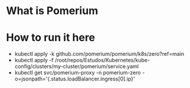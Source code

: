# What is Pomerium

# How to run it here

* kubectl apply -k github.com/pomerium/pomerium/k8s/zero\?ref=main
* kubectl apply -f /root/repos/Estudos/Kubernetes/kube-config/clusters/my-cluster/pomerium/service.yaml
* kubectl get svc/pomerium-proxy -n pomerium-zero -o=jsonpath='{.status.loadBalancer.ingress[0].ip}'